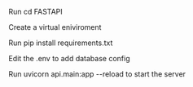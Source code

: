 Run cd FASTAPI

Create a virtual eniviroment 

Run pip install requirements.txt

Edit the .env to add database config  

Run uvicorn api.main:app --reload to start the server

